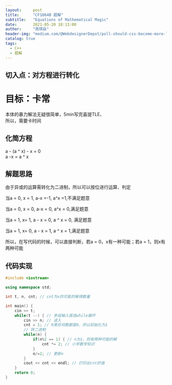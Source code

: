 ```yaml
---
layout:     post
title:      "CF1064B 题解"
subtitle:   "Equations of Mathematical Magic"
date:       2021-05-20 18:13:00
author:     "周琪岳"
header-img: "medium.com/@WebdesignerDepot/poll-should-css-become-more-like-a-programming-language-c74eb26a4270"
catalog: true
tags: 
  - C++
  - 题解
---
```

## 切入点：对方程进行转化  
# 目标：卡常  
本体的暴力解法无疑很简单，5min写完喜提TLE、  
所以，需要卡时间  
## 化简方程  
a - (a ^ x) - x = 0  
     a -x = a ^ x  
## 解题思路  
由于异或的运算需转化为二进制，所以可以按位进行运算、判定  

当a = 0, x = 1, a-x =-1, a^x =1,不满足题意

当a = 0, x = 0, a-x = 0, a^x = 0,满足题意

当a = 1, x= 1, a - x = 0, a ^ x = 0, 满足题意

当a = 1, x= 0, a - x = 1, a ^ x = 1,满足题意

所以，在写代码的时候，可以直接判断，若a = 0，x有一种可能；若a = 1，则x有两种可能

## 代码实现  
```c++
#include <iostream>

using namespace std;

int t, n, cnt; // cnt为x的可能的解得数量

int main() {
    cin >> t;
    while(t --) { // 多组输入首选while循环
        cin >> n; // 读入
        cnt = 1; // 0乘任何数都是0，所以初始化为1
        // 转二进制
        while(n) {
            if(n%2 == 1) { // n为1，则有两种可能的解
                cnt *= 2; // 小学数学知识
            }
            n/=2; // 更新n
        }
        cout << cnt << endl; // 打印出cnt的值
    }
    return 0;
}
```